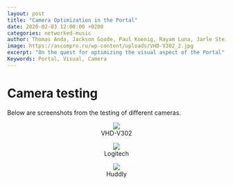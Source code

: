 ```yaml
---
layout: post
title: "Camera Optimization in the Portal"
date: 2020-02-03 12:00:00 +0200
categories: networked-music
author: Thomas Anda, Jackson Goode, Paul Koenig, Rayam Luna, Jarle Steinhovden, Aleksander Tidemann, Gaute Wardenær, Ulrik Halmøy, Tom Ignatius, Thibault Jaccard, Simon Sandvik
image: https://ascompro.ru/wp-content/uploads/VHD-V302_2.jpg
excerpt: "On the quest for optimizing the visual aspect of the Portal"
Keywords: Portal, Visual, Camera
---
```


# Camera testing

Below are screenshots from the testing of different cameras.

<figure align="middle">
   <img src="https://drive.google.com/uc?export=view&amp;id=1-9pzQdGinDA6cDNKd4tG_9StjqdSPpo7" width="auto" height="auto" />
   <figcaption align="middle">VHD-V302</figcaption>
</figure>

<figure align="middle">
   <img src="https://drive.google.com/uc?export=view&amp;id=1hYTiuypRuXadGSXtQ-TssHBcnOWHi7CT" width="auto" height="auto" />
   <figcaption align="middle">Logitech</figcaption>
</figure>

<figure align="middle">
   <img src="https://drive.google.com/uc?export=view&amp;id=1MQgpUToQ2ycY0CtwmHW-ux45RhW8K-qZ" width="auto" height="auto" />
   <figcaption align="middle">Huddly</figcaption>
</figure>

